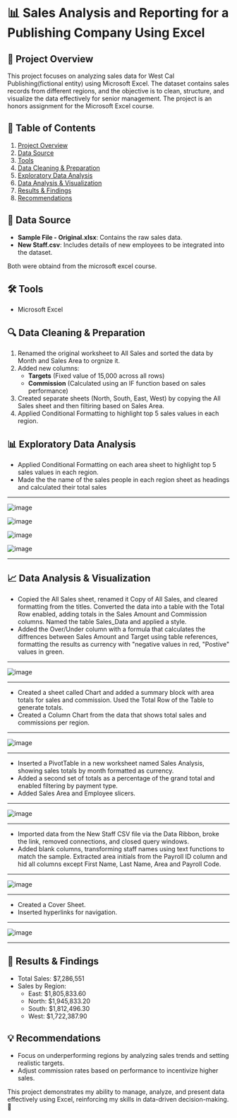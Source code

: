 # 📊 Sales Analysis and Reporting for a Publishing Company Using Excel



## 📌 Project Overview
This project focuses on analyzing sales data for West Cal Publishing(fictional entity) using Microsoft Excel. The dataset contains sales records from different regions, and the objective is to clean, structure, and visualize the data effectively for senior management. The project is an honors assignment for the Microsoft Excel course.


## 📑 Table of Contents  
1. [Project Overview](#project-overview)  
2. [Data Source](#data-source)  
3. [Tools](#tools)  
4. [Data Cleaning & Preparation](#data-cleaning--preparation)  
5. [Exploratory Data Analysis](#exploratory-data-analysis)  
6. [Data Analysis & Visualization](#data-analysis--visualization)  
7. [Results & Findings](#results--findings)  
8. [Recommendations](#recommendations)  


## 📂 Data Source
- **Sample File - Original.xlsx**: Contains the raw sales data.
- **New Staff.csv**: Includes details of new employees to be integrated into the dataset.
 
 Both were obtaind from the microsoft excel course.


## 🛠 Tools
- Microsoft Excel


## 🔍 Data Cleaning & Preparation
1. Renamed the original worksheet to All Sales and sorted the data by Month and Sales Area to orgnize it.
2. Added new columns:
   - **Targets** (Fixed value of 15,000 across all rows)
   - **Commission** (Calculated using an IF function based on sales performance)
3. Created separate sheets (North, South, East, West) by copying the All Sales sheet and then filtiring based on Sales Area.
4. Applied Conditional Formatting to highlight top 5 sales values in each region.

## 📊 Exploratory Data Analysis
- Applied Conditional Formatting on each area sheet to highlight top 5 sales values in each region.
- Made the the name of the sales people in each region sheet as headings and calculated their total sales
 ---
  ![image](https://github.com/user-attachments/assets/35b3db0c-1bc1-4c88-b05d-dfde4240e359)

  ![image](https://github.com/user-attachments/assets/db16f03b-a460-482b-9b3a-2cf169939782)

  ![image](https://github.com/user-attachments/assets/24119441-47fc-47c6-8e31-18eaa1a63fdb)

  ![image](https://github.com/user-attachments/assets/6bb910b0-5b09-4db0-a734-6998d5739d1c)

  ---
  


  



## 📈 Data Analysis & Visualization
- Copied the All Sales sheet, renamed it Copy of All Sales, and cleared formatting from the titles. Converted the data into a table with the Total Row enabled, adding totals in the Sales Amount and Commission columns. Named the table Sales_Data and applied a style.
- Added the Over/Under column with a formula that calculates the diffrences between Sales Amount and Target using table references, formatting the results as currency with "negative values in red, "Postive" values in green.
---
![image](https://github.com/user-attachments/assets/5674e57e-b5d8-43a5-a265-22fa2f3e17ed)

---
- Created a sheet called Chart and added a summary block with area totals for sales and commission. Used the Total Row of the Table to generate totals.
- Created a Column Chart from the data that shows total sales and commissions per region.
---
  ![image](https://github.com/user-attachments/assets/26df0ed5-e292-45c4-9dd4-d47f5007bc4b)
  
 --- 
  
  
- Inserted a PivotTable in a new worksheet named Sales Analysis, showing sales totals by month formatted as currency.
- Added a second set of totals as a percentage of the grand total and enabled filtering by payment type.
- Added Sales Area and Employee slicers.
---
![image](https://github.com/user-attachments/assets/4af680f1-c98d-4c1c-80b1-769aae8695cd)

---


- Imported data from the New Staff CSV file via the Data Ribbon, broke the link, removed connections, and closed query windows.
- Added blank columns, transforming staff names using text functions to match the sample. Extracted area initials from the Payroll ID column and hid all columns except First Name, Last Name, Area and Payroll Code.
---
![image](https://github.com/user-attachments/assets/c1525bdc-256a-416c-9414-88fa32cec35a)

---

 
- Created a Cover Sheet.
- Inserted hyperlinks for navigation.
---
![image](https://github.com/user-attachments/assets/3ce0e938-b747-4a95-b197-a72a1e1012b0)

---


   
## 🔬 Results & Findings
- Total Sales: $7,286,551
- Sales by Region:
  - East: $1,805,833.60
  - North: $1,945,833.20
  - South: $1,812,496.30
  - West: $1,722,387.90
   



## 💡 Recommendations
- Focus on underperforming regions by analyzing sales trends and setting realistic targets.
- Adjust commission rates based on performance to incentivize higher sales.


This project demonstrates my ability to manage, analyze, and present data effectively using Excel, reinforcing my skills in data-driven decision-making. 🚀
